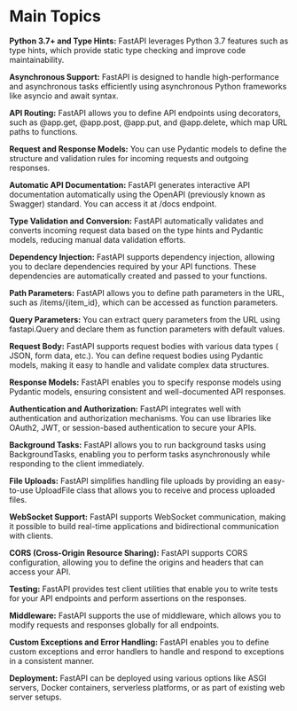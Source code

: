 # Main Topics

**Python 3.7+ and Type Hints:** FastAPI leverages Python 3.7 features such as 
type hints, which provide static type checking and improve code 
maintainability. 

**Asynchronous Support:** FastAPI is designed to handle high-performance and 
asynchronous tasks efficiently using asynchronous Python frameworks like 
asyncio and await syntax. 

**API Routing:** FastAPI allows you to define API endpoints using decorators, 
such as @app.get, @app.post, @app.put, and @app.delete, which map URL paths 
to functions. 

**Request and Response Models:** You can use Pydantic models to define the 
structure and validation rules for incoming requests and outgoing responses. 

**Automatic API Documentation:** FastAPI generates interactive API 
documentation automatically using the OpenAPI (previously known as Swagger) 
standard. You can access it at /docs endpoint. 

**Type Validation and Conversion:** FastAPI automatically validates and 
converts incoming request data based on the type hints and Pydantic models, 
reducing manual data validation efforts. 

**Dependency Injection:** FastAPI supports dependency injection, allowing you 
to declare dependencies required by your API functions. These dependencies 
are automatically created and passed to your functions. 

**Path Parameters:** FastAPI allows you to define path parameters in the URL, 
such as /items/{item_id}, which can be accessed as function parameters. 

**Query Parameters:** You can extract query parameters from the URL using 
fastapi.Query and declare them as function parameters with default values. 

**Request Body:** FastAPI supports request bodies with various data types (
JSON, form data, etc.). You can define request bodies using Pydantic models, 
making it easy to handle and validate complex data structures. 

**Response Models:** FastAPI enables you to specify response models using 
Pydantic models, ensuring consistent and well-documented API responses. 

**Authentication and Authorization:** FastAPI integrates well with 
authentication and authorization mechanisms. You can use libraries like 
OAuth2, JWT, or session-based authentication to secure your APIs. 

**Background Tasks:** FastAPI allows you to run background tasks using 
BackgroundTasks, enabling you to perform tasks asynchronously while 
responding to the client immediately. 

**File Uploads:** FastAPI simplifies handling file uploads by providing an 
easy-to-use UploadFile class that allows you to receive and process uploaded 
files. 

**WebSocket Support:** FastAPI supports WebSocket communication, making it 
possible to build real-time applications and bidirectional communication with 
clients. 

**CORS (Cross-Origin Resource Sharing):** FastAPI supports CORS configuration, 
allowing you to define the origins and headers that can access your API. 

**Testing:** FastAPI provides test client utilities that enable you to write 
tests for your API endpoints and perform assertions on the responses. 

**Middleware:** FastAPI supports the use of middleware, which allows you to 
modify requests and responses globally for all endpoints. 

**Custom Exceptions and Error Handling:** FastAPI enables you to define 
custom exceptions and error handlers to handle and respond to exceptions in a 
consistent manner. 

**Deployment:** FastAPI can be deployed using various options like ASGI 
servers, Docker containers, serverless platforms, or as part of existing web 
server setups. 


